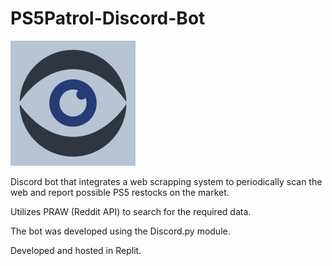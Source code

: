 # PS5Patrol-Discord-Bot
![](ps5patrol_logo.png)

Discord bot that integrates a web scrapping system to periodically scan the web and report possible PS5 restocks on the market.

Utilizes PRAW (Reddit API) to search for the required data.

The bot was developed using the Discord.py module.

Developed and hosted in Replit.
